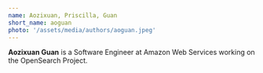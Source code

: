 ```yaml
---
name: Aozixuan, Priscilla, Guan
short_name: aoguan
photo: '/assets/media/authors/aoguan.jpeg'
---
```


**Aozixuan Guan** is a Software Engineer at Amazon Web Services working on the OpenSearch Project.